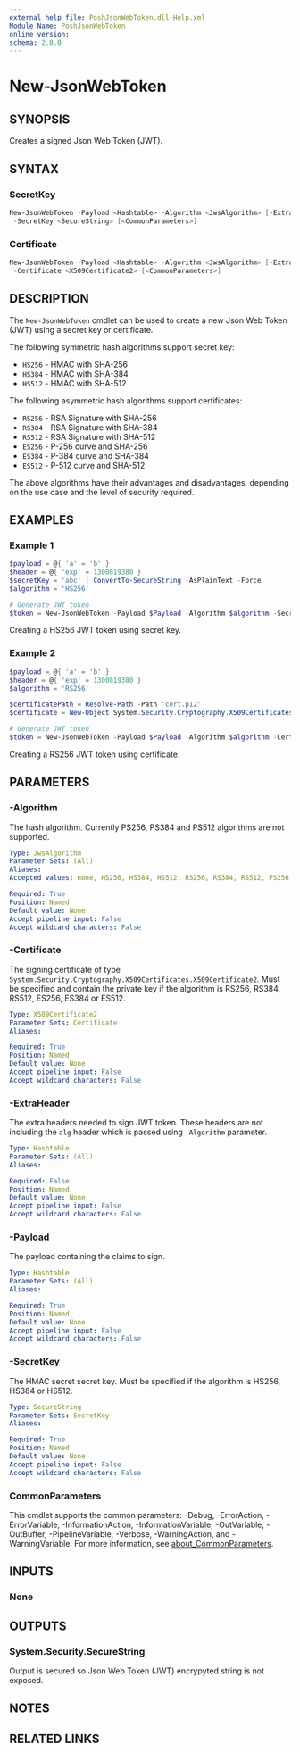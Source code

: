 ```yaml
---
external help file: PoshJsonWebToken.dll-Help.xml
Module Name: PoshJsonWebToken
online version:
schema: 2.0.0
---
```


# New-JsonWebToken

## SYNOPSIS

Creates a signed Json Web Token (JWT).

## SYNTAX

### SecretKey

```powershell
New-JsonWebToken -Payload <Hashtable> -Algorithm <JwsAlgorithm> [-ExtraHeader <Hashtable>]
 -SecretKey <SecureString> [<CommonParameters>]
```

### Certificate

```powershell
New-JsonWebToken -Payload <Hashtable> -Algorithm <JwsAlgorithm> [-ExtraHeader <Hashtable>]
 -Certificate <X509Certificate2> [<CommonParameters>]
```

## DESCRIPTION

The `New-JsonWebToken` cmdlet can be used to create a new Json Web Token (JWT) using a secret key or certificate.

The following symmetric hash algorithms support secret key:

+ `HS256` - HMAC with SHA-256
+ `HS384` - HMAC with SHA-384
+ `HS512` - HMAC with SHA-512

The following asymmetric hash algorithms support certificates:

+ `RS256` - RSA Signature with SHA-256
+ `RS384` - RSA Signature with SHA-384
+ `RS512` - RSA Signature with SHA-512
+ `ES256` - P-256 curve and SHA-256
+ `ES384` - P-384 curve and SHA-384
+ `ES512` - P-512 curve and SHA-512

The above algorithms have their advantages and disadvantages, depending on the use case and the level of security required.

## EXAMPLES

### Example 1

```powershell
$payload = @{ 'a' = 'b' }
$header = @{ 'exp' = 1300819380 }
$secretKey = 'abc' | ConvertTo-SecureString -AsPlainText -Force
$algorithm = 'HS256'

# Generate JWT token
$token = New-JsonWebToken -Payload $Payload -Algorithm $algorithm -SecretKey $SecretKey -ExtraHeader $header
```

Creating a HS256 JWT token using secret key.

### Example 2

```powershell
$payload = @{ 'a' = 'b' }
$header = @{ 'exp' = 1300819380 }
$algorithm = 'RS256'

$certificatePath = Resolve-Path -Path 'cert.p12'
$certificate = New-Object System.Security.Cryptography.X509Certificates.X509Certificate2($certificatePath)

# Generate JWT token
$token = New-JsonWebToken -Payload $Payload -Algorithm $algorithm -Certificate $certificate -ExtraHeader $header
```

Creating a RS256 JWT token using certificate.

## PARAMETERS

### -Algorithm

The hash algorithm.
Currently PS256, PS384 and PS512 algorithms are not supported.

```yaml
Type: JwsAlgorithm
Parameter Sets: (All)
Aliases:
Accepted values: none, HS256, HS384, HS512, RS256, RS384, RS512, PS256, PS384, PS512, ES256, ES384, ES512

Required: True
Position: Named
Default value: None
Accept pipeline input: False
Accept wildcard characters: False
```

### -Certificate

The signing certificate of type `System.Security.Cryptography.X509Certificates.X509Certificate2`.
Must be specified and contain the private key if the algorithm is RS256, RS384, RS512, ES256, ES384 or ES512.

```yaml
Type: X509Certificate2
Parameter Sets: Certificate
Aliases:

Required: True
Position: Named
Default value: None
Accept pipeline input: False
Accept wildcard characters: False
```

### -ExtraHeader

The extra headers needed to sign JWT token.
These headers are not including the `alg` header which is passed using `-Algorithm` parameter.

```yaml
Type: Hashtable
Parameter Sets: (All)
Aliases:

Required: False
Position: Named
Default value: None
Accept pipeline input: False
Accept wildcard characters: False
```

### -Payload

The payload containing the claims to sign.

```yaml
Type: Hashtable
Parameter Sets: (All)
Aliases:

Required: True
Position: Named
Default value: None
Accept pipeline input: False
Accept wildcard characters: False
```

### -SecretKey

The HMAC secret secret key.
Must be specified if the algorithm is HS256, HS384 or HS512.

```yaml
Type: SecureString
Parameter Sets: SecretKey
Aliases:

Required: True
Position: Named
Default value: None
Accept pipeline input: False
Accept wildcard characters: False
```

### CommonParameters

This cmdlet supports the common parameters: -Debug, -ErrorAction, -ErrorVariable, -InformationAction, -InformationVariable, -OutVariable, -OutBuffer, -PipelineVariable, -Verbose, -WarningAction, and -WarningVariable. For more information, see [about_CommonParameters](http://go.microsoft.com/fwlink/?LinkID=113216).

## INPUTS

### None

## OUTPUTS

### System.Security.SecureString

Output is secured so Json Web Token (JWT) encrypyted string is not exposed.

## NOTES

## RELATED LINKS
